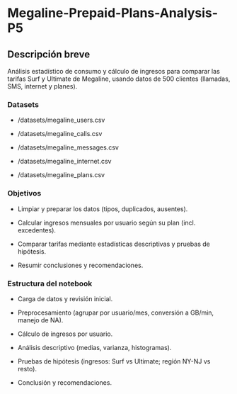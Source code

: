 # Megaline-Prepaid-Plans-Analysis-P5

## Descripción breve
Análisis estadístico de consumo y cálculo de ingresos para comparar las tarifas Surf y Ultimate de Megaline, usando datos de 500 clientes (llamadas, SMS, internet y planes).

### Datasets

  - /datasets/megaline_users.csv

  - /datasets/megaline_calls.csv

  - /datasets/megaline_messages.csv

  - /datasets/megaline_internet.csv

  - /datasets/megaline_plans.csv

### Objetivos

  - Limpiar y preparar los datos (tipos, duplicados, ausentes).

  - Calcular ingresos mensuales por usuario según su plan (incl. excedentes).

  - Comparar tarifas mediante estadísticas descriptivas y pruebas de hipótesis.

  - Resumir conclusiones y recomendaciones.

### Estructura del notebook

  - Carga de datos y revisión inicial.

  - Preprocesamiento (agrupar por usuario/mes, conversión a GB/min, manejo de NA).

  - Cálculo de ingresos por usuario.

  - Análisis descriptivo (medias, varianza, histogramas).

  - Pruebas de hipótesis (ingresos: Surf vs Ultimate; región NY-NJ vs resto).

  - Conclusión y recomendaciones.
